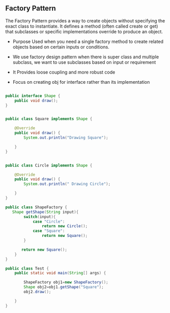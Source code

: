
## Factory Pattern
The Factory Pattern provides a way to create objects without specifying the exact class to instantiate.
 It defines a method (often called create or get) that subclasses or specific implementations override to produce an object.

* Purpose
Used when you need a single factory method to create related objects based on certain inputs or conditions.

* We use factory design pattern when there is super class and multiple subclass, we want to use subclasses
based on input or requirement
*  It  Provides loose coupling and more robust code
*  Focus on creating  obj for interface rather than its  implementation


```java

public interface Shape {
    public void draw();
}


public class Square implements Shape {

    @Override
    public void draw() {
        System.out.println("Drawing Square");

    }
}


public class Circle implements Shape {

    @Override
    public void draw() {
        System.out.println(" Drawing Circle");

    }
}

public class ShapeFactory {
   Shape getShape(String input){
        switch(input){
            case "Circle":
                return new Circle();
            case "Square":
                return new Square();
        }

       return new Square();
    }
}

public class Test {
    public static void main(String[] args) {

        ShapeFactory obj1=new ShapeFactory();
        Shape obj2=obj1.getShape("Square");
        obj2.draw();

    }
}



```